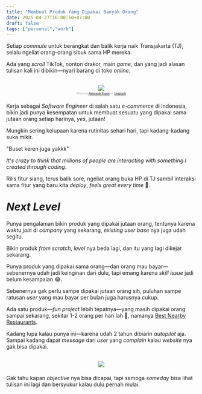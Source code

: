 ```yaml
---
title: "Membuat Produk Yang Dipakai Banyak Orang"
date: 2025-04-27T16:00:50+07:00
draft: false
tags: ["personal","work"]
---
```


<!-- Background -->
Setiap *commute* untuk berangkat dan balik kerja naik Transjakarta (TJ), selalu ngeliat orang-orang sibuk sama HP mereka.

Ada yang *scroll* TikTok, nonton drakor, main *game*, dan yang jadi alasan tulisan kali ini dibikin—nyari barang di toko *online*.

<div style="text-align: center; margin-top: 30px; margin-bottom: 20px;">
    <img src="/assets/person-looking-at-smartphone.jpg" style="max-width: 100%; max-height: 300px; width: auto; height: auto; display: inline-block;">
    <p style="margin-top: 2px; font-size: 0.5em; color:rgb(162, 162, 162)">Photo by <a href="https://unsplash.com/@5tep5?utm_content=creditCopyText&utm_medium=referral&utm_source=unsplash">Aleksandr Popov</a> on <a href="https://unsplash.com/photos/person-uses-smartphone-wCuGM6jNaQQ?utm_content=creditCopyText&utm_medium=referral&utm_source=unsplash">Unsplash</a></p>
</div>

<!-- Perasaan Menjadi SWE Ecommerce -->
Kerja sebagai *Software Engineer* di salah satu *e-commerce* di Indonesia, bikin jadi punya kesempatan untuk membuat sesuatu yang dipakai sama jutaan orang setiap harinya, *yes*, jutaan!

Mungkin sering kelupaan karena rutinitas sehari hari, tapi kadang-kadang suka mikir.

"Buset keren juga yakkk"

*It's crazy to think that millions of people are interacting with something I created through coding*.

Rilis fitur siang, terus balik sore, ngeliat orang buka HP di TJ sambil interaksi sama fitur yang baru kita *deploy*, *feels great every time* 🥰.

<!-- What I Want to Achieve -->
<h1 style="margin-top: 2rem; font-style: italic;"> Next Level </h1>

Punya pengalaman bikin produk yang dipakai jutaan orang, tentunya karena waktu *join* di *company* yang sekarang, *existing user base* nya juga udah segitu.

Bikin produk *from scratch*, *level* nya beda lagi, dan itu yang lagi dikejar sekarang.

Punya produk yang dipakai sama orang—dan orang mau bayar—sebenernya udah jadi keinginan dari dulu, tapi emang karena *skill issue* jadi belum kesampaian 😂.

Sebenernya gak perlu sampe dipakai jutaan orang sih, puluhan sampe ratusan *user* yang mau bayar per bulan juga harusnya cukup.

Ada satu produk—*fun project* lebih tepatnya—yang masih dipakai orang sampai sekarang, sekitar 1-2 orang per hari lah 🤣, namanya <a href="https://best-nearby-restaurants.herokuapp.com" target="_blank">Best Nearby Restaurants</a>.

Kadang lupa kalau punya ini—karena udah 2 tahun dibiarin *autopilot* aja. Sampai kadang dapat *message* dari *user* yang *complain* kalau *website* nya gak bisa dipakai.

<div style="text-align: center; margin-top: 30px; margin-bottom: 20px;">
    <img src="/assets/redditors-asking-nearby-resto-app.png" style="max-width: 100%; max-height: 200px; width: auto; height: auto; display: inline-block;">
</div>

Gak tahu kapan *objective* nya bisa dicapai, tapi semoga *someday* bisa lihat tulisan ini lagi dan bersyukur kalau dulu pernah mulai.